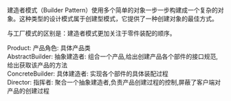 
建造者模式（Builder Pattern）使用多个简单的对象一步一步构建成一个复杂的对象。这种类型的设计模式属于创建型模式，它提供了一种创建对象的最佳方式。

与工厂模式的区别是：建造者模式更加关注于零件装配的顺序。


Product: 产品角色: 具体产品类  
AbstractBuilder: 抽象建造者: 组合一个产品,给出创建产品各个部件的接口规范,给出获取该产品的方法  
ConcreteBuilder: 具体建造者: 实现各个部件的具体装配过程  
Director: 指挥者: 聚合一个抽象建造者,负责产品创建过程的控制,屏蔽了客户端对产品的创建过程  


